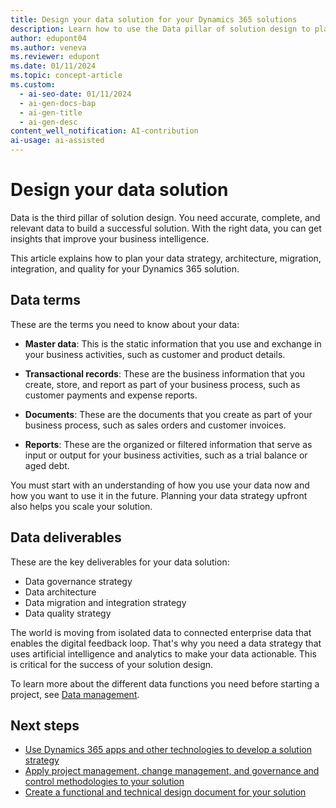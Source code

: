 ```yaml
---
title: Design your data solution for your Dynamics 365 solutions
description: Learn how to use the Data pillar of solution design to plan your data strategy, architecture, integration, and quality for your Dynamics 365 solution.
author: edupont04
ms.author: veneva
ms.reviewer: edupont
ms.date: 01/11/2024
ms.topic: concept-article
ms.custom:
  - ai-seo-date: 01/11/2024
  - ai-gen-docs-bap
  - ai-gen-title
  - ai-gen-desc
content_well_notification: AI-contribution
ai-usage: ai-assisted
---
```


# Design your data solution

Data is the third pillar of solution design. You need accurate, complete, and relevant data to build a successful solution. With the right data, you can get insights that improve your business intelligence.

This article explains how to plan your data strategy, architecture, migration, integration, and quality for your Dynamics 365 solution.

## Data terms

These are the terms you need to know about your data:

- **Master data**: This is the static information that you use and exchange in your business activities, such as customer and product details.

- **Transactional records**: These are the business information that you create, store, and report as part of your business process, such as customer payments and expense reports.

- **Documents**: These are the documents that you create as part of your business process, such as sales orders and customer invoices.

- **Reports**: These are the organized or filtered information that serve as input or output for your business activities, such as a trial balance or aged debt.

You must start with an understanding of how you use your data now and how you want to use it in the future. Planning your data strategy upfront also helps you scale your solution.

## Data deliverables

These are the key deliverables for your data solution:

- Data governance strategy  
- Data architecture  
- Data migration and integration strategy  
- Data quality strategy  

The world is moving from isolated data to connected enterprise data that enables the digital feedback loop. That's why you need a data strategy that uses artificial intelligence and analytics to make your data actionable. This is critical for the success of your solution design.

To learn more about the different data functions you need before starting a project, see [Data management](data-management.md).

## Next steps

- [Use Dynamics 365 apps and other technologies to develop a solution strategy](solution-architecture-design-pillars-technology.md)
- [Apply project management, change management, and governance and control methodologies to your solution](solution-architecture-design-pillars-methodology.md)
- [Create a functional and technical design document for your solution](../patterns/create-functional-technical-design-document.md)
